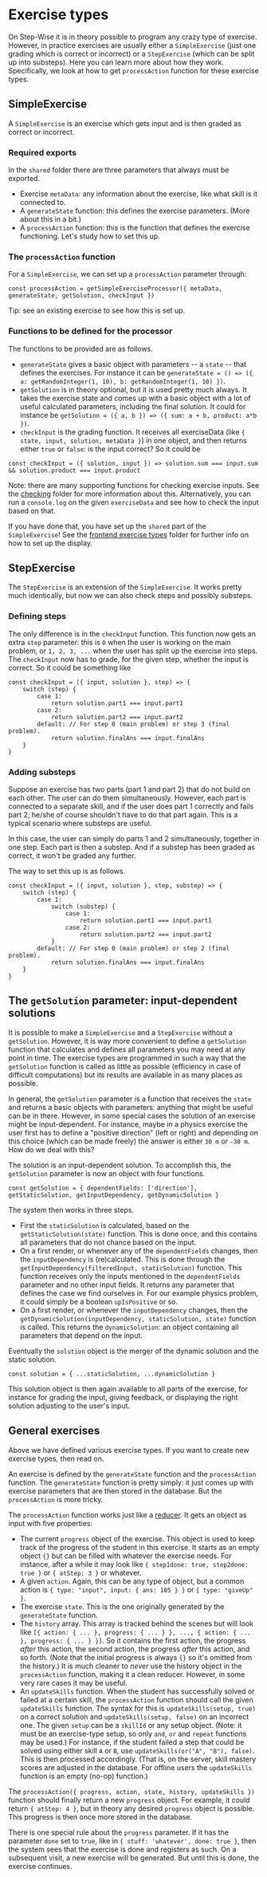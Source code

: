 # Exercise types

On Step-Wise it is in theory possible to program any crazy type of exercise. However, in practice exercises are usually either a `SimpleExercise` (just one grading which is correct or incorrect) or a `StepExercise` (which can be split up into substeps). Here you can learn more about how they work. Specifically, we look at how to get `processAction` function for these exercise types.


## SimpleExercise

A `SimpleExercise` is an exercise which gets input and is then graded as correct or incorrect.

### Required exports

In the `shared` folder there are three parameters that always must be exported.

- Exercise `metaData`: any information about the exercise, like what skill is it connected to.
- A `generateState` function: this defines the exercise parameters. (More about this in a bit.)
- A `processAction` function: this is the function that defines the exercise functioning. Let's study how to set this up.

### The `processAction` function

For a `SimpleExercise`, we can set up a `processAction` parameter through:

```
const processAction = getSimpleExerciseProcessor({ metaData, generateState, getSolution, checkInput })
```

Tip: see an existing exercise to see how this is set up.

### Functions to be defined for the processor

The functions to be provided are as follows.

- `generateState` gives a basic object with parameters -- a `state` -- that defines the exercises. For instance it can be `generateState = () => ({ a: getRandomInteger(1, 10), b: getRandomInteger(1, 10) })`.
- `getSolution` is in theory optional, but it is used pretty much always. It takes the exercise state and comes up with a basic object with a lot of useful calculated parameters, including the final solution. It could for instance be `getSolution = ({ a, b }) => ({ sum: a + b, product: a*b })`.
- `checkInput` is the grading function. It receives all exerciseData (like `{ state, input, solution, metaData }`) in one object, and then returns either `true` or `false`: is the input correct? So it could be

```
const checkInput = ({ solution, input }) => solution.sum === input.sum && solution.product === input.product
```

Note: there are many supporting functions for checking exercise inputs. See the [checking](../checking/) folder for more information about this. Alternatively, you can run a `console.log` on the given `exerciseData` and see how to check the input based on that.

If you have done that, you have set up the `shared` part of the `SimpleExercise`! See the [frontend exercise types](../../../../frontend/src/ui/eduTools/exercises/types/) folder for further info on how to set up the display.


## StepExercise

The `StepExercise` is an extension of the `SimpleExercise`. It works pretty much identically, but now we can also check steps and possibly substeps.

### Defining steps

The only difference is in the `checkInput` function. This function now gets an extra `step` parameter: this is `0` when the user is working on the main problem, or `1, 2, 3, ...` when the user has split up the exercise into steps. The `checkInput` now has to grade, for the given step, whether the input is correct. So it could be something like

```
const checkInput = ({ input, solution }, step) => {
	switch (step) {
		case 1:
			return solution.part1 === input.part1
		case 2:
			return solution.part2 === input.part2
		default: // For step 0 (main problem) or step 3 (final problem).
			return solution.finalAns === input.finalAns
	}
}
```

### Adding substeps

Suppose an exercise has two parts (part 1 and part 2) that do not build on each other. The user can do them simultaneously. However, each part is connected to a separate skill, and if the user does part 1 correctly and fails part 2, he/she of course shouldn't have to do that part again. This is a typical scenario where substeps are useful.

In this case, the user can simply do parts 1 and 2 simultaneously, together in one step. Each part is then a substep. And if a substep has been graded as correct, it won't be graded any further.

The way to set this up is as follows.

```
const checkInput = ({ input, solution }, step, substep) => {
	switch (step) {
		case 1:
			switch (substep) {
				case 1:
					return solution.part1 === input.part1
				case 2:
					return solution.part2 === input.part2
			}
		default: // For step 0 (main problem) or step 2 (final problem).
			return solution.finalAns === input.finalAns
	}
}
```


## The `getSolution` parameter: input-dependent solutions

It is possible to make a `SimpleExercise` and a `StepExercise` without a `getSolution`. However, it is way more convenient to define a `getSolution` function that calculates and defines all parameters you may need at any point in time. The exercise types are programmed in such a way that the `getSolution` function is called as little as possible (efficiency in case of difficult computations) but its results are available in as many places as possible.

In general, the `getSolution` parameter is a function that receives the `state` and returns a basic objects with parameters: anything that might be useful can be in there. However, in some special cases the solution of an exercise might be input-dependent. For instance, maybe in a physics exercise the user first has to define a "positive direction" (left or right) and depending on this choice (which can be made freely) the answer is either `30 m` or `-30 m`. How do we deal with this?

The solution is an input-dependent solution. To accomplish this, the `getSolution` parameter is now an object with four functions.

```
const getSolution = { dependentFields: ['direction'], getStaticSolution, getInputDependency, getDynamicSolution }
```

The system then works in three steps.

- First the `staticSolution` is calculated, based on the `getStaticSolution(state)` function. This is done once, and this contains all parameters that do not chance based on the input.
- On a first render, or whenever any of the `dependentFields` changes, then the `inputDependency` is (re)calculated. This is done through the `getInputDependency(filteredInput, staticSolution)` function. This function receives only the inputs mentioned in the `dependentFields` parameter and no other input fields. It returns any parameter that defines the case we find ourselves in. For our example physics problem, it could simply be a boolean `upIsPositive` or so.
- On a first render, or whenever the `inputDependency` changes, then the `getDynamicSolution(inputDependency, staticSolution, state)` function is called. This returns the `dynamicSolution`: an object containing all parameters that depend on the input.

Eventually the `solution` object is the merger of the dynamic solution and the static solution.

```
const solution = { ...staticSolution, ...dynamicSolution }
```

This solution object is then again available to all parts of the exercise, for instance for grading the input, giving feedback, or displaying the right solution adjusting to the user's input.


## General exercises

Above we have defined various exercise types. If you want to create new exercise types, then read on.

An exercise is defined by the `generateState` function and the `processAction` function. The `generateState` function is pretty simply: it just comes up with exercise parameters that are then stored in the database. But the `processAction` is more tricky.

The `processAction` function works just like a [reducer](https://css-tricks.com/understanding-how-reducers-are-used-in-redux/). It gets an object as input with five properties:

- The current `progress` object of the exercise. This object is used to keep track of the progress of the student in this exercise. It starts as an empty object `{}` but can be filled with whatever the exercise needs. For instance, after a while it may look like `{ step1done: true, step2done: true }` or `{ atStep: 3 }` or whatever.
- A given `action`. Again, this can be any type of object, but a common action is `{ type: "input", input: { ans: 105 } }` or `{ type: "giveUp" }`.
- The exercise `state`. This is the one originally generated by the `generateState` function.
- The `history` array. This array is tracked behind the scenes but will look like `[{ action: { ... }, progress: { ... } }, ..., { action: { ... }, progress: { ... } }]`. So it contains the first action, the progress *after* this action, the second action, the progress *after* this action, and so forth. (Note that the initial progress is always `{}` so it's omitted from the history.) It is much cleaner to *never* use the history object in the `processAction` function, making it a clean reducer. However, in some very rare cases it may be useful.
- An `updateSkills` function. When the student has successfully solved or failed at a certain skill, the `processAction` function should call the given `updateSkills` function. The syntax for this is `updateSkills(setup, true)` on a correct solution and `updateSkills(setup, false)` on an incorrect one. The given `setup` can be a `skillId` or any setup object. (Note: it must be an exercise-type setup, so only `and`, `or` and `repeat` functions may be used.) For instance, if the student failed a step that could be solved using either skill `A` or `B`, use `updateSkills(or("A", "B"), false)`. This is then processed accordingly. (That is, on the server, skill mastery scores are adjusted in the database. For offline users the `updateSkills` function is an empty (no-op) function.)
	
The `processAction({ progress, action, state, history, updateSkills })` function should finally return a new `progress` object. For example, it could return `{ atStep: 4 }`, but in theory any desired `progress` object is possible. This progress is then once more stored in the database.

There is one special rule about the `progress` parameter. If it has the parameter `done` set to `true`, like in `{ stuff: 'whatever', done: true }`, then the system sees that the exercise is done and registers as such. On a subsequent visit, a new exercise will be generated. But until this is done, the exercise continues.
